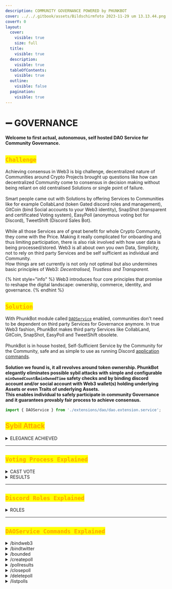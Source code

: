 ```yaml
---
description: COMMUNITY GOVERNANCE POWERED by PHUNKBOT
cover: ../../.gitbook/assets/Bildschirmfoto 2023-11-29 um 13.13.44.png
coverY: 0
layout:
  cover:
    visible: true
    size: full
  title:
    visible: true
  description:
    visible: true
  tableOfContents:
    visible: true
  outline:
    visible: false
  pagination:
    visible: true
---
```


# ➖ GOVERNANCE

#### Welcome to first actual, autonomous, self hosted DAO Service for Community Governance.

## <mark style="color:orange;">`Challenge`</mark>

Achieving consensus in Web3 is big challenge, decentralized nature of Communities around Crypto Projects brought up questions like how can decentralized Community come to consensus in decision making without being reliant on old centralised Solutions or single point of failure. \
\
Smart people came out with Solutions by offering Services to Communities like for example CollabLand (token Gated discord roles and management), GitCoin (bind Social accounts to your Web3 identity), SnapShot (transparent and certificated Voting system), EasyPoll (anonymous voting bot for Discord), TweetShift (Discord Sales Bot). \
\
While all those Services are of great benefit for whole Crypto Community, they come with the Price. Making it really complicated for onboarding and thus limiting participation, there is also risk involved with how user data is being processed/stored. Web3 is all about own you own Data, Simplicity, not to rely on third party Services and be self sufficient as individual and Community. \
How things are set currently is not only not optimal but also undermines basic principles of Web3: _Decentralised, Trustless and Transparent._&#x20;

{% hint style="info" %}
Web3 introduces four core principles that promise to reshape the digital landscape: ownership, commerce, identity, and governance.
{% endhint %}

## <mark style="color:orange;">`Solution`</mark>

With PhunkBot module called [`DAOService`](features.md) enabled, communities don't need to be dependent on third party Services for Governance anymore. In true Web3 fashion, PhunkBot makes third party Services like CollabLand, GitCoin, SnapShot, EasyPoll and TweetShift obsolete. \
\
PhunkBot is in house hosted, Self-Sufficient Service by the Community for the Community, safe and as simple to use as running Discord [application commands](tutorials.md).\
\
**Solution we found is, it all revolves around token ownership. PhunkBot elegantly eliminates possible sybil attacks with simple and configurable `minOwnedCount`&`minOwnedTime` safety checks and by binding discord account and/or social account with Web3 wallet(s) holding underlying Assets or even Traits of underlying Assets.** \
**This enables individual to safely participate in community Governance and it guarantees provably fair process to achieve consensus.**&#x20;

```typescript
import { DAOService } from './extensions/dao/dao.extension.service';
```

## <mark style="color:orange;">Sybil Attack</mark>

<details>

<summary>ELEGANCE ACHIEVED</summary>

Hardly any Community in Crypto is immune to [Sybil Attack](https://en.wikipedia.org/wiki/Sybil\_attack) especially where individuals can exploit Governance system to their monetary advantage.

We at Phunks Community, while exploring best ways to Achieve consensus for Proposals came to conclusion that [current system](governance.md#challenge) if flawed and undermines basic Principles of Web3.&#x20;

We found a new, better way to Govern decentralized Community by utilising already available ideas and tools into Simple yet powerful way.

We enabled PhunkBot to serve as autonomous, trustless Bot that elegantly eliminates Sybil in dynamic and configurable setup. &#x20;

{% code title="config.ts" %}
```typescript
      minOwnedCount: 1,
      minOwnedTime: 15, // in days
```
{% endcode %}

Example Above is set off Parameters that writes a Simple Rule that if user has minimum of 1 Asset and owns that Asset for minimum of 15 days is allowed to Vote. Only if that user already [bounded](governance.md#bounded) his Discord and/or Twitter account to his Web3 wallet(s)..&#x20;

Example bellow is another (optional) set of rules where only [permitted](governance.md#createpoll) Discord Roles that PhunkBot granted to a specific underlying Assets/Traits are allowed to Vote.&#x20;

{% code title="dao.extention.service.ts" %}
```typescript
if (poll.discord_role_id && !member.roles.cache.has(poll.discord_role_id)) {
```
{% endcode %}

</details>

***

## <mark style="color:orange;">`Voting Process Explained`</mark>

<details>

<summary>CAST VOTE</summary>

.....

![](<../../.gitbook/assets/image (83).png>)

....

![](<../../.gitbook/assets/image (84).png>)





</details>

<details>

<summary>RESULTS</summary>

.....

![](<../../.gitbook/assets/image (85).png>)







</details>

***

## <mark style="color:orange;">`Discord Roles Explained`</mark>

<details>

<summary>ROLES</summary>

....

</details>

***

## <mark style="color:orange;">`DAOService Commands Explained`</mark>

<details>

<summary>/bindweb3</summary>



</details>

<details>

<summary>/bindtwitter</summary>



</details>

<details>

<summary>/bounded</summary>



</details>

<details>

<summary>/createpoll</summary>

This commands is reserved for Discord Admins only, executing this command with parameters set kicks off new Poll where community can vote on Active proposals and as a result achieve consensus.

* Voting itself is anonymous and final results get auto revealed only after set time expires.&#x20;
* Only Admins are [permitted](governance.md#pollresults) to see casted Votes and Voters for auditing purposes.
* If optional <mark style="color:blue;">\<role></mark> is set, only users with set Discord role can cast a Vote.
* With set parameters under <mark style="color:orange;">src/config.ts</mark> Sybil attacks are mitigated, read more [here](governance.md#sybil-attack-handling).

#### Admin Command

```typescript
/createpoll <description> <duration> <role> <emojis>
```

![](<../../.gitbook/assets/image (74).png>)

#### Output

![](<../../.gitbook/assets/image (75).png>)

</details>

<details>

<summary>/pollresults</summary>

#### ....

#### Admin Command

```typescript
/pollresults <poll id>
```

![](<../../.gitbook/assets/image (76).png>)

#### Gett Poll ID

![](<../../.gitbook/assets/image (78).png>)

#### Output

![](<../../.gitbook/assets/image (77).png>)



</details>

<details>

<summary>/closepoll</summary>

#### .....

#### Admin Command

```typescript
/closepoll <poll id>
```

![](<../../.gitbook/assets/image (79).png>)







</details>

<details>

<summary>/deletepoll</summary>

#### .....

#### Admin Command

```typescript
/deletepoll <poll id>
```

![](<../../.gitbook/assets/image (80).png>)





</details>

<details>

<summary>/listpolls</summary>

#### ....

#### User Command

![](<../../.gitbook/assets/image (81).png>)

#### Output

![](<../../.gitbook/assets/image (82).png>)



</details>

